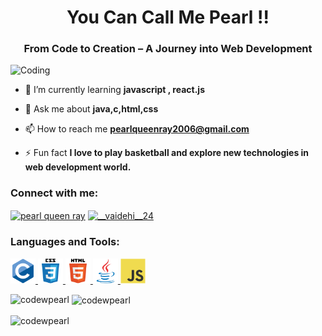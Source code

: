 <h1 align="center">You Can Call Me Pearl !!</h1>
<h3 align="center">From Code to Creation – A Journey into Web Development</h3>


<img aling="right" alt="Coding" width="400" src="https://user-images.githubusercontent.com/74038190/213760705-0d5bf320-4f43-4352-b74b-0889ae726bf7.gif">



- 🌱 I’m currently learning **javascript , react.js**

- 💬 Ask me about **java,c,html,css**

- 📫 How to reach me **pearlqueenray2006@gmail.com**

- ⚡ Fun fact **I love to play basketball and explore new technologies in web development world.**

<h3 align="left">Connect with me:</h3>
<p align="left">
<a href="https://linkedin.com/in/pearl queen ray" target="blank"><img align="center" src="https://raw.githubusercontent.com/rahuldkjain/github-profile-readme-generator/master/src/images/icons/Social/linked-in-alt.svg" alt="pearl queen ray" height="30" width="40" /></a>
<a href="https://instagram.com/__vaidehi__24" target="blank"><img align="center" src="https://raw.githubusercontent.com/rahuldkjain/github-profile-readme-generator/master/src/images/icons/Social/instagram.svg" alt="__vaidehi__24" height="30" width="40" /></a>
</p>

<h3 align="left">Languages and Tools:</h3>
<p align="left"> <a href="https://www.cprogramming.com/" target="_blank" rel="noreferrer"> <img src="https://raw.githubusercontent.com/devicons/devicon/master/icons/c/c-original.svg" alt="c" width="40" height="40"/> </a> <a href="https://www.w3schools.com/css/" target="_blank" rel="noreferrer"> <img src="https://raw.githubusercontent.com/devicons/devicon/master/icons/css3/css3-original-wordmark.svg" alt="css3" width="40" height="40"/> </a> <a href="https://www.w3.org/html/" target="_blank" rel="noreferrer"> <img src="https://raw.githubusercontent.com/devicons/devicon/master/icons/html5/html5-original-wordmark.svg" alt="html5" width="40" height="40"/> </a> <a href="https://www.java.com" target="_blank" rel="noreferrer"> <img src="https://raw.githubusercontent.com/devicons/devicon/master/icons/java/java-original.svg" alt="java" width="40" height="40"/> </a> <a href="https://developer.mozilla.org/en-US/docs/Web/JavaScript" target="_blank" rel="noreferrer"> <img src="https://raw.githubusercontent.com/devicons/devicon/master/icons/javascript/javascript-original.svg" alt="javascript" width="40" height="40"/> </a> </p>

<p><img align="left" src="https://github-readme-stats.vercel.app/api/top-langs?username=codewpearl&show_icons=true&locale=en&layout=compact" alt="codewpearl" /></p>

<p>&nbsp;<img align="center" src="https://github-readme-stats.vercel.app/api?username=codewpearl&show_icons=true&locale=en" alt="codewpearl" /></p>

<p><img align="center" src="https://github-readme-streak-stats.herokuapp.com/?user=codewpearl&" alt="codewpearl" /></p>

  

<!---
CodeWPearl/CodeWPearl is a ✨ special ✨ repository because its `README.md` (this file) appears on your GitHub profile.
You can click the Preview link to take a look at your changes.
--->
